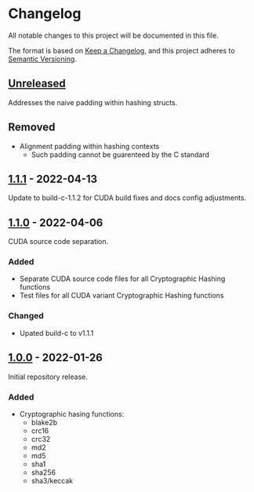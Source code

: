 # Changelog
All notable changes to this project will be documented in this file.

The format is based on [Keep a Changelog](https://keepachangelog.com/en/1.0.0/),
and this project adheres to [Semantic Versioning](https://semver.org/spec/v2.0.0.html).

## [Unreleased]
Addresses the naive padding within hashing structs.

## Removed
- Alignment padding within hashing contexts
  - Such padding cannot be guarenteed by the C standard

## [1.1.1] - 2022-04-13
Update to build-c-1.1.2 for CUDA build fixes and docs config adjustments.

## [1.1.0] - 2022-04-06
CUDA source code separation.

### Added
- Separate CUDA source code files for all Cryptographic Hashing functions
- Test files for all CUDA variant Cryptographic Hashing functions

### Changed
- Upated build-c to v1.1.1

## [1.0.0] - 2022-01-26
Initial repository release.

### Added
- Cryptographic hasing functions:
  - blake2b
  - crc16
  - crc32
  - md2
  - md5
  - sha1
  - sha256
  - sha3/keccak

[Unreleased]: https://github.com/adequatesystems/crypto-c/compare/v1.1.1...HEAD
[1.1.1]: https://github.com/adequatesystems/crypto-c/compare/v1.1.0...v1.1.1
[1.1.0]: https://github.com/adequatesystems/crypto-c/compare/v1.0.0...v1.1.0
[1.0.0]: https://github.com/adequatesystems/crypto-c/releases/tag/v1.0.0
